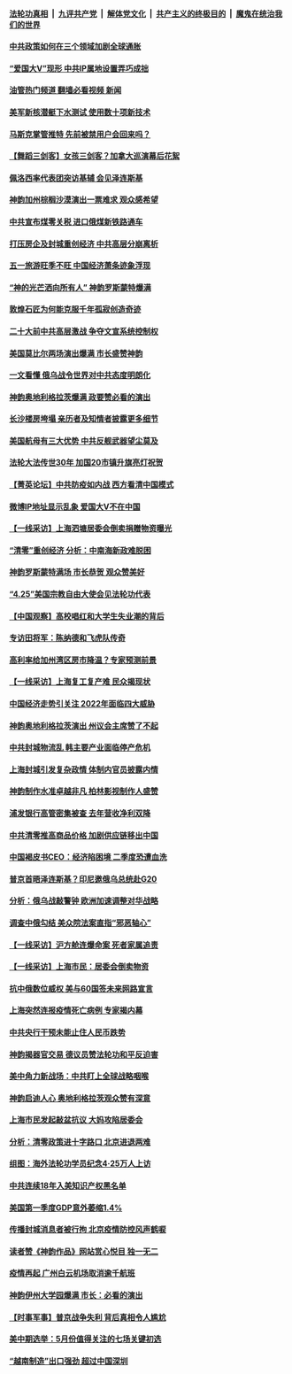 ####  [法轮功真相](../../../../basic/blob/master/README.md?t=05021431) &nbsp;|&nbsp; [九评共产党](../../../../9ping.md/blob/master/README.md?t=05021431) &nbsp;|&nbsp; [解体党文化](../../../../jtdwh.md/blob/master/README.md?t=05021431)  &nbsp;|&nbsp; [共产主义的终极目的](../../../../gczydzjmd.md/blob/master/README.md?t=05021431) &nbsp;|&nbsp; [魔鬼在统治我们的世界](../../../../mgztzwmdsj.md/blob/master/README.md?t=05021431) 

#### [中共政策如何在三个领域加剧全球通胀](../pages/nf4514/n13725102.md?t=05021431) 

#### [“爱国大V”现形 中共IP属地设置弄巧成拙](../pages/nf4514/n13724963.md?t=05021431) 

#### [油管热门频道 翻墙必看视频 新闻](http://45.76.130.85:81/youtube.html?05021431)

#### [美军新核潜艇下水测试  使用数十项新技术](../pages/nf4514/n13724976.md?t=05021431) 

#### [马斯克掌管推特 先前被禁用户会回来吗？](../pages/nf4514/n13723662.md?t=05021431) 

#### [【舞蹈三剑客】女孩三剑客？加拿大巡演幕后花絮](../pages/nf4514/n13724436.md?t=05021431) 

#### [佩洛西率代表团突访基辅 会见泽连斯基](../pages/nf4514/n13724678.md?t=05021431) 

#### [神韵加州棕榈沙漠演出一票难求 观众感希望](../pages/nf4514/n13724825.md?t=05021431) 

#### [中共宣布煤零关税 进口俄煤新铁路通车](../pages/nf4514/n13724873.md?t=05021431) 

#### [打压房企及封城重创经济 中共高层分崩离析](../pages/nf4514/n13724872.md?t=05021431) 

#### [五一旅游旺季不旺 中国经济萧条迹象浮现](../pages/nf4514/n13724856.md?t=05021431) 

#### [“神的光芒洒向所有人” 神韵罗斯蒙特爆满](../pages/nf4514/n13724758.md?t=05021431) 

#### [敦煌石匠为何能克服千年孤寂创造奇迹](../pages/nf4514/n13722819.md?t=05021431) 

#### [二十大前中共高层激战 争夺文宣系统控制权](../pages/nf4514/n13724822.md?t=05021431) 

#### [美国莫比尔两场演出爆满 市长盛赞神韵](../pages/nf4514/n13724575.md?t=05021431) 

#### [一文看懂 俄乌战令世界对中共态度明朗化](../pages/nf4514/n13723617.md?t=05021431) 

#### [神韵奥地利格拉茨爆满 政要赞必看的演出](../pages/nf4514/n13724625.md?t=05021431) 

#### [长沙楼房垮塌 亲历者及知情者披露更多细节](../pages/nf4514/n13724546.md?t=05021431) 

#### [美国航母有三大优势 中共反舰武器望尘莫及](../pages/nf4514/n13710322.md?t=05021431) 

#### [法轮大法传世30年 加国20市镇升旗亮灯祝贺](../pages/nf4514/n13724314.md?t=05021431) 

#### [【菁英论坛】中共防疫如内战 西方看清中国模式](../pages/nf4514/n13724211.md?t=05021431) 

#### [微博IP地址显示乱象 爱国大V不在中国](../pages/nf4514/n13724291.md?t=05021431) 

#### [【一线采访】上海泗塘居委会倒卖捐赠物资曝光](../pages/nf4514/n13724289.md?t=05021431) 

#### [“清零”重创经济 分析：中南海新政难脱困](../pages/nf4514/n13723520.md?t=05021431) 

#### [神韵罗斯蒙特满场 市长恭贺 观众赞美好](../pages/nf4514/n13724075.md?t=05021431) 

#### [“4.25”美国宗教自由大使会见法轮功代表](../pages/nf4514/n13724124.md?t=05021431) 

#### [【中国观察】高校唱红和大学生失业潮的背后](../pages/nf4514/n13724061.md?t=05021431) 

#### [专访田将军：陈纳德和飞虎队传奇](../pages/nf4514/n13723849.md?t=05021431) 

#### [高利率给加州湾区房市降温？专家预测前景](../pages/nf4514/n13723799.md?t=05021431) 

#### [【一线采访】上海复工复产难 民众揭现状](../pages/nf4514/n13723956.md?t=05021431) 

#### [中国经济走势引关注 2022年面临四大威胁](../pages/nf4514/n13723658.md?t=05021431) 

#### [神韵奥地利格拉茨演出 州议会主席赞了不起](../pages/nf4514/n13723911.md?t=05021431) 

#### [中共封城物流乱 韩主要产业面临停产危机](../pages/nf4514/n13723890.md?t=05021431) 

#### [上海封城引发复杂政情 体制内官员披露内情](../pages/nf4514/n13723861.md?t=05021431) 

#### [神韵制作水准卓越非凡 柏林影视制作人盛赞](../pages/nf4514/n13723742.md?t=05021431) 

#### [浦发银行高管密集被查 去年营收净利双降](../pages/nf4514/n13723731.md?t=05021431) 

#### [中共清零推高商品价格 加剧供应链移出中国](../pages/nf4514/n13723571.md?t=05021431) 

#### [中国褐皮书CEO：经济陷困境 二季度恐遭血洗](../pages/nf4514/n13723599.md?t=05021431) 

#### [普京首晤泽连斯基？印尼邀俄乌总统赴G20](../pages/nf4514/n13723437.md?t=05021431) 

#### [分析：俄乌战敲警钟 欧洲加速调整对华战略](../pages/nf4514/n13723171.md?t=05021431) 

#### [调查中俄勾结 美众院法案直指“邪恶轴心”](../pages/nf4514/n13723270.md?t=05021431) 

#### [【一线采访】沪方舱连爆命案 死者家属追责](../pages/nf4514/n13722483.md?t=05021431) 

#### [【一线采访】上海市民：居委会倒卖物资](../pages/nf4514/n13721840.md?t=05021431) 

#### [抗中俄数位威权 美与60国签未来网路宣言](../pages/nf4514/n13722999.md?t=05021431) 

#### [上海突然连报疫情死亡病例 专家揭内幕](../pages/nf4514/n13722697.md?t=05021431) 

#### [中共央行干预未能止住人民币跌势](../pages/nf4514/n13723109.md?t=05021431) 

#### [神韵揭器官交易 德议员赞法轮功和平反迫害](../pages/nf4514/n13722988.md?t=05021431) 

#### [美中角力新战场：中共盯上全球战略咽喉](../pages/nf4514/n13722771.md?t=05021431) 

#### [神韵启迪人心 奥地利格拉茨观众赞有深意](../pages/nf4514/n13722943.md?t=05021431) 

#### [上海市民发起敲盆抗议 大妈攻陷居委会](../pages/nf4514/n13722764.md?t=05021431) 

#### [分析：清零政策进十字路口 北京进退两难](../pages/nf4514/n13722760.md?t=05021431) 

#### [组图：海外法轮功学员纪念4‧25万人上访](../pages/nf4514/n13721867.md?t=05021431) 

#### [中共连续18年入美知识产权黑名单](../pages/nf4514/n13722610.md?t=05021431) 

#### [美国第一季度GDP意外萎缩1.4%](../pages/nf4514/n13722625.md?t=05021431) 

#### [传播封城消息者被行拘 北京疫情防控风声鹤唳](../pages/nf4514/n13722443.md?t=05021431) 

#### [读者赞《神韵作品》网站赏心悦目 独一无二](../pages/nf4514/n13720863.md?t=05021431) 

#### [疫情再起 广州白云机场取消逾千航班](../pages/nf4514/n13722358.md?t=05021431) 

#### [神韵伊州大学园爆满 市长：必看的演出](../pages/nf4514/n13722490.md?t=05021431) 

#### [【时事军事】普京战争失利 背后真相令人尴尬](../pages/nf4514/n13721964.md?t=05021431) 

#### [美中期选举：5月份值得关注的七场关键初选](../pages/nf4514/n13721879.md?t=05021431) 

#### [“越南制造”出口强劲 超过中国深圳](../pages/nf4514/n13722236.md?t=05021431) 

<img src='http://gfw-breaker.win/goodnews/indexes/nf4514.md' width='0px' height='0px'/>
